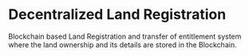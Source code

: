 # Decentralized Land Registration

Blockchain based Land Registration and transfer of entitlement system where the land ownership and its details are stored in the Blockchain.

